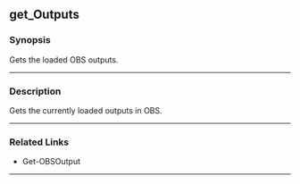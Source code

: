 get_Outputs
-----------

### Synopsis
Gets the loaded OBS outputs.

---

### Description

Gets the currently loaded outputs in OBS.

---

### Related Links
* Get-OBSOutput

---
